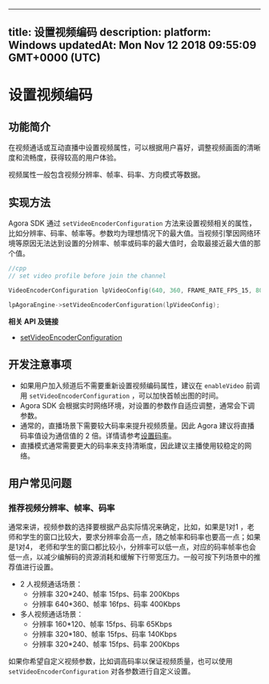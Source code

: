 
---
title: 设置视频编码
description: 
platform: Windows
updatedAt: Mon Nov 12 2018 09:55:09 GMT+0000 (UTC)
---
# 设置视频编码
## 功能简介

在视频通话或互动直播中设置视频属性，可以根据用户喜好，调整视频画面的清晰度和流畅度，获得较高的用户体验。

视频属性一般包含视频分辨率、帧率、码率、方向模式等数据。

## 实现方法

Agora SDK 通过 `setVideoEncoderConfiguration` 方法来设置视频相关的属性，比如分辨率、码率、帧率等。参数均为理想情况下的最大值。当视频引擎因网络环境等原因无法达到设置的分辨率、帧率或码率的最大值时，会取最接近最大值的那个值。

```cpp
//cpp
// set video profile before join the channel

VideoEncoderConfiguration lpVideoConfig(640, 360, FRAME_RATE_FPS_15, 800, ORIENTATION_MODE_ADAPTIVE);

lpAgoraEngine->setVideoEncoderConfiguration(lpVideoConfig);
```

**相关 API 及链接**
* [setVideoEncoderConfiguration](https://docs.agora.io/cn/Interactive%20Broadcast/API%20Reference/cpp/classagora_1_1rtc_1_1_i_rtc_engine.html#a9bcbdcee0b5c52f96b32baec1922cf2e)

## 开发注意事项
- 如果用户加入频道后不需要重新设置视频编码属性，建议在 `enableVideo` 前调用 `setVideoEncoderConfiguration` ，可以加快首帧出图的时间。
- Agora SDK 会根据实时网络环境，对设置的参数作自适应调整，通常会下调参数。
- 通常的，直播场景下需要较大码率来提升视频质量。因此 Agora 建议将直播码率值设为通信值的 2 倍。详情请参考[设置码率](https://docs.agora.io/cn/Interactive%20Broadcast/API%20Reference/cpp/structagora_1_1rtc_1_1_video_encoder_configuration.html#af10ca07d888e2f33b34feb431300da69)。 
- 直播模式通常需要更大的码率来支持清晰度，因此建议主播使用较稳定的网络。

## 用户常见问题
### 推荐视频分辨率、帧率、码率

通常来讲，视频参数的选择要根据产品实际情况来确定，比如，如果是1对1 ，老师和学生的窗口比较大，要求分辨率会高一点，随之帧率和码率也要高一点；如果是1对4， 老师和学生的窗口都比较小，分辨率可以低一点，对应的码率帧率也会低一点，以减少编解码的资源消耗和缓解下行带宽压力。一般可按下列场景中的推荐值进行设置。

- 2 人视频通话场景：
  - 分辨率 320*240、帧率 15fps、码率 200Kbps 
  - 分辨率 640*360、帧率 16fps、码率 400Kbps
- 多人视频通话场景：
  - 分辨率 160*120、帧率 15fps、码率 65Kbps
  - 分辨率 320*180、帧率 15fps、码率 140Kbps
  - 分辨率 320*240、帧率 15fps、码率 200Kbps

如果你希望自定义视频参数，比如调高码率以保证视频质量，也可以使用 `setVideoEncoderConfiguration` 对各参数进行自定义设置。

